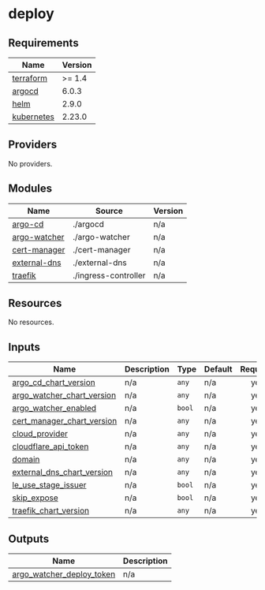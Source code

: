 # deploy

<!-- BEGINNING OF PRE-COMMIT-TERRAFORM DOCS HOOK -->
## Requirements

| Name | Version |
|------|---------|
| <a name="requirement_terraform"></a> [terraform](#requirement\_terraform) | >= 1.4 |
| <a name="requirement_argocd"></a> [argocd](#requirement\_argocd) | 6.0.3 |
| <a name="requirement_helm"></a> [helm](#requirement\_helm) | 2.9.0 |
| <a name="requirement_kubernetes"></a> [kubernetes](#requirement\_kubernetes) | 2.23.0 |

## Providers

No providers.

## Modules

| Name | Source | Version |
|------|--------|---------|
| <a name="module_argo-cd"></a> [argo-cd](#module\_argo-cd) | ./argocd | n/a |
| <a name="module_argo-watcher"></a> [argo-watcher](#module\_argo-watcher) | ./argo-watcher | n/a |
| <a name="module_cert-manager"></a> [cert-manager](#module\_cert-manager) | ./cert-manager | n/a |
| <a name="module_external-dns"></a> [external-dns](#module\_external-dns) | ./external-dns | n/a |
| <a name="module_traefik"></a> [traefik](#module\_traefik) | ./ingress-controller | n/a |

## Resources

No resources.

## Inputs

| Name | Description | Type | Default | Required |
|------|-------------|------|---------|:--------:|
| <a name="input_argo_cd_chart_version"></a> [argo\_cd\_chart\_version](#input\_argo\_cd\_chart\_version) | n/a | `any` | n/a | yes |
| <a name="input_argo_watcher_chart_version"></a> [argo\_watcher\_chart\_version](#input\_argo\_watcher\_chart\_version) | n/a | `any` | n/a | yes |
| <a name="input_argo_watcher_enabled"></a> [argo\_watcher\_enabled](#input\_argo\_watcher\_enabled) | n/a | `bool` | n/a | yes |
| <a name="input_cert_manager_chart_version"></a> [cert\_manager\_chart\_version](#input\_cert\_manager\_chart\_version) | n/a | `any` | n/a | yes |
| <a name="input_cloud_provider"></a> [cloud\_provider](#input\_cloud\_provider) | n/a | `any` | n/a | yes |
| <a name="input_cloudflare_api_token"></a> [cloudflare\_api\_token](#input\_cloudflare\_api\_token) | n/a | `any` | n/a | yes |
| <a name="input_domain"></a> [domain](#input\_domain) | n/a | `any` | n/a | yes |
| <a name="input_external_dns_chart_version"></a> [external\_dns\_chart\_version](#input\_external\_dns\_chart\_version) | n/a | `any` | n/a | yes |
| <a name="input_le_use_stage_issuer"></a> [le\_use\_stage\_issuer](#input\_le\_use\_stage\_issuer) | n/a | `bool` | n/a | yes |
| <a name="input_skip_expose"></a> [skip\_expose](#input\_skip\_expose) | n/a | `bool` | n/a | yes |
| <a name="input_traefik_chart_version"></a> [traefik\_chart\_version](#input\_traefik\_chart\_version) | n/a | `any` | n/a | yes |

## Outputs

| Name | Description |
|------|-------------|
| <a name="output_argo_watcher_deploy_token"></a> [argo\_watcher\_deploy\_token](#output\_argo\_watcher\_deploy\_token) | n/a |
<!-- END OF PRE-COMMIT-TERRAFORM DOCS HOOK -->
